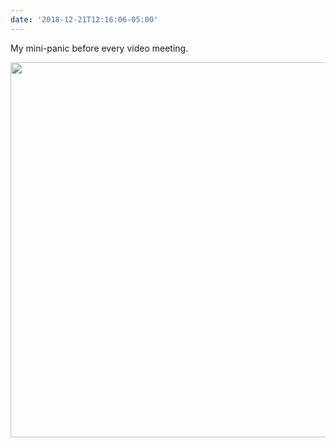 ```yaml
---
date: '2018-12-21T12:16:06-05:00'
---
```

My mini-panic before every video meeting.

<img src="uploads/2018/6e6ffc235f.jpg" width="600" height="600" alt="" />
